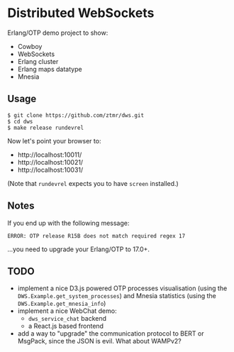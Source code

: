 Distributed WebSockets
======================

Erlang/OTP demo project to show:
- Cowboy
- WebSockets
- Erlang cluster
- Erlang maps datatype
- Mnesia

Usage
-----
```
$ git clone https://github.com/ztmr/dws.git
$ cd dws
$ make release rundevrel
```
Now let's point your browser to:
- http://localhost:10011/
- http://localhost:10021/
- http://localhost:10031/

(Note that `rundevrel` expects you to have `screen` installed.)

Notes
-----
If you end up with the following message:
```
ERROR: OTP release R15B does not match required regex 17
```
...you need to upgrade your Erlang/OTP to 17.0+.

TODO
----
- implement a nice D3.js powered OTP processes visualisation
  (using the `DWS.Example.get_system_processes`)
  and Mnesia statistics (using the `DWS.Example.get_mnesia_info`)
- implement a nice WebChat demo:
  - `dws_service_chat` backend
  - a React.js based frontend
- add a way to "upgrade" the communication protocol to BERT
  or MsgPack, since the JSON is evil. What about WAMPv2?


